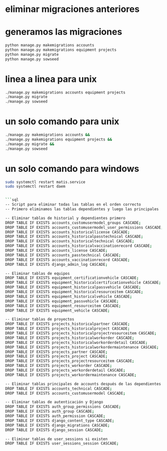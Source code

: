 # eliminar migraciones anteriores

# generamos las migraciones
```bash
python manage.py makemigrations accounts
python manage.py makemigrations equipment projects
python manage.py migrate
python manage.py sowseed
```


# linea a linea para unix
```bash
./manage.py makemigrations accounts equipment projects
./manage.py migrate
./manage.py sowseed
```



# un solo comando para **unix**
```bash
./manage.py makemigrations accounts &&
./manage.py makemigrations equipment projects &&
./manage.py migrate &&
./manage.py sowseed 
```

# un solo comando para windows
```bash
sudo systemctl restart matis.service
sudo systemctl restart daem


```sql
-- Script para eliminar todas las tablas en el orden correcto
-- Primero eliminamos las tablas dependientes y luego las principales

-- Eliminar tablas de historial y dependientes primero
DROP TABLE IF EXISTS accounts_customusermodel_groups CASCADE;
DROP TABLE IF EXISTS accounts_customusermodel_user_permissions CASCADE;
DROP TABLE IF EXISTS accounts_historicallicense CASCADE;
DROP TABLE IF EXISTS accounts_historicalpasstechnical CASCADE;
DROP TABLE IF EXISTS accounts_historicaltechnical CASCADE;
DROP TABLE IF EXISTS accounts_historicalvaccinationrecord CASCADE;
DROP TABLE IF EXISTS accounts_license CASCADE;
DROP TABLE IF EXISTS accounts_passtechnical CASCADE;
DROP TABLE IF EXISTS accounts_vaccinationrecord CASCADE;
DROP TABLE IF EXISTS django_admin_log CASCADE;

-- Eliminar tablas de equipos
DROP TABLE IF EXISTS equipment_certificationvehicle CASCADE;
DROP TABLE IF EXISTS equipment_historicalcertificationvehicle CASCADE;
DROP TABLE IF EXISTS equipment_historicalpassvehicle CASCADE;
DROP TABLE IF EXISTS equipment_historicalresourceitem CASCADE;
DROP TABLE IF EXISTS equipment_historicalvehicle CASCADE;
DROP TABLE IF EXISTS equipment_passvehicle CASCADE;
DROP TABLE IF EXISTS equipment_resourceitem CASCADE;
DROP TABLE IF EXISTS equipment_vehicle CASCADE;

-- Eliminar tablas de proyectos
DROP TABLE IF EXISTS projects_historicalpartner CASCADE;
DROP TABLE IF EXISTS projects_historicalproject CASCADE;
DROP TABLE IF EXISTS projects_historicalprojectresourceitem CASCADE;
DROP TABLE IF EXISTS projects_historicalworkorder CASCADE;
DROP TABLE IF EXISTS projects_historicalworkorderdetail CASCADE;
DROP TABLE IF EXISTS projects_historicalworkordermaintenance CASCADE;
DROP TABLE IF EXISTS projects_partner CASCADE;
DROP TABLE IF EXISTS projects_project CASCADE;
DROP TABLE IF EXISTS projects_projectresourceitem CASCADE;
DROP TABLE IF EXISTS projects_workorder CASCADE;
DROP TABLE IF EXISTS projects_workorderdetail CASCADE;
DROP TABLE IF EXISTS projects_workordermaintenance CASCADE;

-- Eliminar tablas principales de accounts después de las dependientes
DROP TABLE IF EXISTS accounts_technical CASCADE;
DROP TABLE IF EXISTS accounts_customusermodel CASCADE;

-- Eliminar tablas de autenticación y Django
DROP TABLE IF EXISTS auth_group_permissions CASCADE;
DROP TABLE IF EXISTS auth_group CASCADE;
DROP TABLE IF EXISTS auth_permission CASCADE;
DROP TABLE IF EXISTS django_content_type CASCADE;
DROP TABLE IF EXISTS django_migrations CASCADE;
DROP TABLE IF EXISTS django_session CASCADE;

-- Eliminar tablas de user_sessions si existen
DROP TABLE IF EXISTS user_sessions_session CASCADE;
